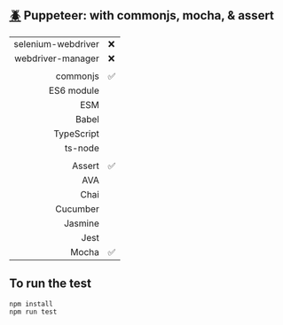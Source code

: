 ## [:beetle:](https://github.com/xgirma/e2e_test_recipes/tree/master/configuration/puppeteer) Puppeteer: with commonjs, mocha, & assert

|   |  |
|---:|:---|
| selenium-webdriver | :x: |
| webdriver-manager | :x: |
|   |   |
| commonjs  | :white_check_mark:  |
| ES6 module  |    |
| ESM  |  |
| Babel  |    |
| TypeScript  |   |
| ts-node  |  |
|   |   |
| Assert  | :white_check_mark: |
| AVA  |   |
| Chai  |   |
| Cucumber  |  |
| Jasmine  |  | 
| Jest  | | 
| Mocha  | :white_check_mark: |

## To run the test

    npm install
    npm run test
